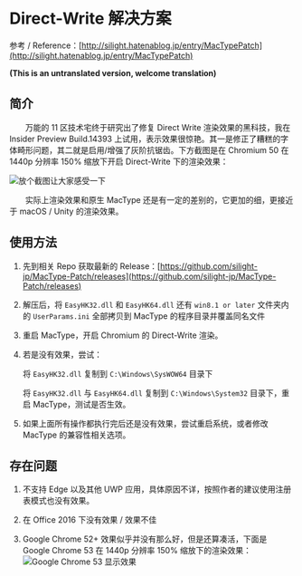 # Direct-Write 解决方案

参考 / Reference：[http://silight.hatenablog.jp/entry/MacTypePatch](http://silight.hatenablog.jp/entry/MacTypePatch)

**(This is an untranslated version, welcome translation)**

## 简介
　　万能的 11 区技术宅终于研究出了修复 Direct Write 渲染效果的黑科技，我在 Insider Preview Build.14393 上试用，表示效果很惊艳。其一是修正了糟糕的字体畸形问题，其二就是启用/增强了灰阶抗锯齿。下方截图是在 Chromium 50 在 1440p 分辨率 150% 缩放下开启 Direct-Write 下的渲染效果：

![放个截图让大家感受一下](https://cloud.githubusercontent.com/assets/2133311/17010686/c5a335d8-4f38-11e6-95db-cae19fa2e7d3.png)

　　实际上渲染效果和原生 MacType 还是有一定的差别的，它更加的细，更接近于 macOS / Unity 的渲染效果。


## 使用方法

1. 先到相关 Repo 获取最新的 Release：[https://github.com/silight-jp/MacType-Patch/releases](https://github.com/silight-jp/MacType-Patch/releases)

2. 解压后，将 `EasyHK32.dll` 和 `EasyHK64.dll` 还有 `win8.1 or later` 文件夹内的 `UserParams.ini` 全部拷贝到 MacType 的程序目录并覆盖同名文件

3. 重启 MacType，开启 Chromium 的 Direct-Write 渲染。

4. 若是没有效果，尝试：

    将 `EasyHK32.dll` 复制到 `C:\Windows\SysWOW64` 目录下

    将 `EasyHK32.dll` 与 `EasyHK64.dll` 复制到 `C:\Windows\System32` 目录下，重启 MacType，测试是否生效。

5. 如果上面所有操作都执行完后还是没有效果，尝试重启系统，或者修改 MacType 的兼容性相关选项。


## 存在问题

1. 不支持 Edge 以及其他 UWP 应用，具体原因不详，按照作者的建议使用注册表模式也没有效果。

2. 在 Office 2016 下没有效果 / 效果不佳

3. Google Chrome 52+ 效果似乎并没有那么好，但是还算凑活，下面是 Google Chrome 53 在 1440p 分辨率 150% 缩放下的渲染效果：
![Google Chrome 53 显示效果](https://cloud.githubusercontent.com/assets/2133311/17075539/a8141af0-50c8-11e6-996a-53e5e69aeb86.png)

